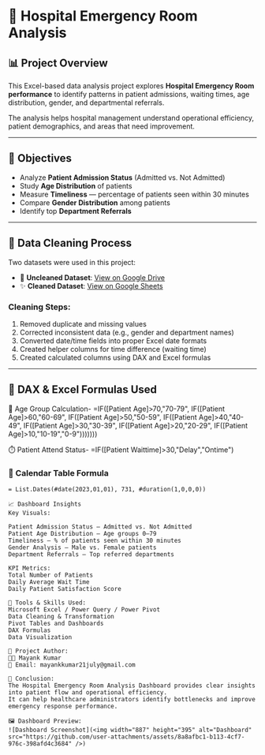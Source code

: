 # 🏥 Hospital Emergency Room Analysis

## 📊 Project Overview
This Excel-based data analysis project explores **Hospital Emergency Room performance** to identify patterns in patient admissions, waiting times, age distribution, gender, and departmental referrals.

The analysis helps hospital management understand operational efficiency, patient demographics, and areas that need improvement.

---

## 🧾 Objectives
- Analyze **Patient Admission Status** (Admitted vs. Not Admitted)
- Study **Age Distribution** of patients
- Measure **Timeliness** — percentage of patients seen within 30 minutes
- Compare **Gender Distribution** among patients
- Identify top **Department Referrals**

---

## 🧹 Data Cleaning Process
Two datasets were used in this project:

- 🧱 **Uncleaned Dataset**: [View on Google Drive](https://drive.google.com/file/d/1ghIowsfFSsAsio02dCrFnC4lr4r5gsEI/view?usp=sharing)
- ✨ **Cleaned Dataset**: [View on Google Sheets](https://docs.google.com/spreadsheets/d/1Np6--T_7RQPk_us6DCXYLTU-MC5ThgcA/edit?usp=sharing&ouid=114879746492443693925&rtpof=true&sd=true)

### Cleaning Steps:
1. Removed duplicate and missing values  
2. Corrected inconsistent data (e.g., gender and department names)  
3. Converted date/time fields into proper Excel date formats  
4. Created helper columns for time difference (waiting time)  
5. Created calculated columns using DAX and Excel formulas

---

## 🧮 DAX & Excel Formulas Used
👶 Age Group Calculation-
=IF([Patient Age]>70,"70-79",
IF([Patient Age]>60,"60-69",
IF([Patient Age]>50,"50-59",
IF([Patient Age]>40,"40-49",
IF([Patient Age]>30,"30-39",
IF([Patient Age]>20,"20-29",
IF([Patient Age]>10,"10-19","0-9")))))))

⏱️ Patient Attend Status-
=IF([Patient Waittime]>30,"Delay","Ontime")

### 📆 Calendar Table Formula
```excel
= List.Dates(#date(2023,01,01), 731, #duration(1,0,0,0))

📈 Dashboard Insights
Key Visuals:

Patient Admission Status – Admitted vs. Not Admitted
Patient Age Distribution – Age groups 0–79
Timeliness – % of patients seen within 30 minutes
Gender Analysis – Male vs. Female patients
Department Referrals – Top referred departments

KPI Metrics:
Total Number of Patients
Daily Average Wait Time
Daily Patient Satisfaction Score

🧰 Tools & Skills Used:
Microsoft Excel / Power Query / Power Pivot
Data Cleaning & Transformation
Pivot Tables and Dashboards
DAX Formulas
Data Visualization

📅 Project Author:
👨‍💻 Mayank Kumar
📧 Email: mayankkumar21july@gmail.com

🏁 Conclusion:
The Hospital Emergency Room Analysis Dashboard provides clear insights into patient flow and operational efficiency.
It can help healthcare administrators identify bottlenecks and improve emergency response performance.

🖼️ Dashboard Preview:
![Dashboard Screenshot](<img width="887" height="395" alt="Dashboard" src="https://github.com/user-attachments/assets/8a8afbc1-b113-4cf7-976c-398afd4c3684" />)

